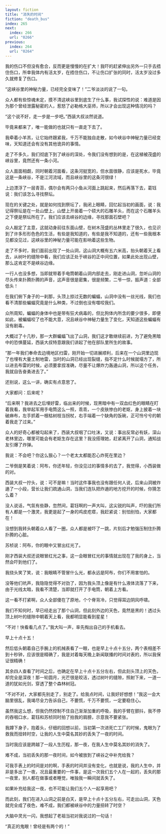 ```yaml
---
layout: fiction
title: "消失的时间"
fiction: "death_bus"
index: 265
next:
  index: 266
  url: "0266"
previous:
  index: 264
  url: "0264"
---
```

我的伤口不但没有愈合，反而更是慢慢的在扩大！我吓的赶紧伸出另外一只手去捂住伤口，所幸我体内有活太岁，在捂住伤口，不让伤口扩张的同时，活太岁没过多久就修复了伤口。

“这峡谷里的神秘力量，已经完全变味了！”二爷淡淡的说了一句。

众人都有些惊魂未定，摸不清这峡谷里到底生了什么事，我试探性的说：难道是因为那个曾经泄露秘密的人，惹怒了必勒格大巫师，所以才会出现这种情况的吗？

“这个说不好，走一步是一步吧。”西装大叔淡然说道。

毕竟来都来了，唯一能做的也就只有一直走下去了。

我牵着小羊羔，让它始终跟紧我，千万不能独自走散，如今峡谷中神秘力量已经变味，天知道还会有没有其他诡异的事情。

走了不多久，我们彻底下到了峡谷的深处，令我们没有想到的是，在这植被茂盛的峡谷里，竟然还有一条小河。

众人面面相觑，同时朝着河面看，这条河挺宽的，但水面很静，应该是死水，毕竟这是一条峡谷，不是江河流域，而且峡谷里的这条河很绿！

上边漂浮了一层青苔，偶尔会有两只小鱼从河面上跳起来，然后再落下去，葛钰说：我们该怎么寻找祭坛。

现在的关键之处，就是如何找到祭坛了，我闭上眼睛，回忆起当初的画面，说：我记得祭坛是在一处山壁上，山壁上开凿着一个硕大的石雕羊头，而在这个石雕羊头之下便是祭坛所在了。我们应该去峡谷的边缘，寻找那面石壁吧？

众人敲定了主意，这就动身前往东面山壁，在树木茂盛的丛林里走了很久，也见识到了许多形形色色的生活，有些是我知道的，有些是我不知道的，还有一些我根本见都没见过，这峡谷里的神秘力量可能在影响着这些生物。

走了不多时，我们面前出现了一处山洞，这山洞大概有五六米高，抬头朝着天上看去，从树叶的缝隙中看，我们应该正处于峡谷的正中间位置，如果此处出现山壁，那么这肯定不是峡谷边缘。

一行人也没多想，当即就带着手电筒朝着山洞内部走去，刚走进山洞，忽听山洞的尽头传来扑腾扑腾的声音，这声音很是密集，很是频繁，二爷一惊，振声道：全部低头！

在我们俯下身子的一刹那，头顶上掠过无数的蝙蝠，山洞中没有一丝光线，我们也看不清那些蝙蝠究竟是什么种类，不过倒也没有噬咬我们。

众所周知，蝙蝠的身体中也是带有狂犬病毒的，但比狗体内所含的要少很多，即便如此，被蝙蝠咬了也不能大意，况且峡谷中神秘力量生了变化，天知道这些蝙蝠有没有剧毒。

大概过了十几秒，那一大群蝙蝠飞出了山洞，我们这才敢继续前进，为了避免黑暗中的恐惧蔓延，西装大叔特意跟我们讲起了他在部队里所生的故事。

“那一年我们奉命去边境地区扫雷，刚开始一切进展顺利，后来在一个山洞里边现了也埋有大量土制地雷，当时的山洞已经出现裂缝，指不定什么时候就塌方了，所以进去布雷的时候，必须要拿捏准确，尽量不让爆炸力轰遢山洞，所以这个任务，我就自告奋勇进去了。”

还别说，这么一讲，确实有点意思了。

大家都问：后来呢？

“后来啊？我进去之后埋好雷，临出来的时候，现黑暗中有一双血红色的眼睛在盯着我看，我举起军用手电筒这么一照，乖乖，一个皮肤惨白的老妪，身上披着一块破麻布，左手抓着一根枯树枝当拐杖，右手端着一个缺角的饭碗，正可怜兮兮的朝着我走了过来。”

众人的好奇心都被勾起来了，西装大叔咽了口吐沫，又说：事出反常必有妖，深山老林里边，哪里可能会有老妪生存在这里？我没搭理她，赶紧离开了山洞，通知战友引爆了炸弹。

我说：不会吧？你这么狠心？一个老太太都能忍心炸死在里边？

二爷倒是笑着说：阿布，你还年轻，你没见过的事情多的去了，我觉得，小西装做的对。

西装大叔一拧头，说：可不是嘛！当时这件事我也没有跟任何人说，后来山洞被炸遢了一小段，营长让我们疏通山洞，当我们连队把炸遢的地方挖开的时候，你猜怎么着？

没人说话，气氛有些静，忽然间，葛钰啊的一声大叫，这尖锐的叫声，吓的我们所有人都是一个激灵，我更是起了一身的鸡皮疙瘩，我赶紧说：别怕别怕，大家都在！

没想到我转头朝着众人看了一圈，众人都是被吓了一跳，片刻后才勉强压制住扑腾扑腾的心脏。

苏桢说：阿布，你的眼中又冒出红光了。

刚才西装大叔还说眼冒红光之事，这一会眼冒红光的事情就出现在了我的身上，当然会吓到他们了。

我挠头笑了笑，说：我眼睛不管冒什么光，都永远是阿布，你们不用害怕的。

没等他们吭声，我隐隐觉得不对劲了，因为我头顶上像是有什么液体流落了下来，由于光线太暗，我看不清楚，当即就打开了手电筒，朝着上方看。

这一看不打紧啊，众人全部傻在了原地，个个脊背冷，只觉得耳边阴风呼啸。

我们不知何时，早已经走出了那个山洞，但此刻外边的天色，竟然是黑的！透过头顶上树叶的缝隙中朝着天上看，我都明显能看到星星！

“不对！快看看几点了。”我大叫一声，率先掏出自己的手机看去。

早上十点十五！

然后低头朝着自己手腕上的机械表看了一眼，也是早上十点十五分，两个表相差不到十秒钟，应该很是精确了，我是对着每天晚上新闻联播的时间对表的，所以我保证很精确！

其余四人查看了时间之后，也确定在早上十点十五分左右，但此刻头顶上的天色，却完全是深夜！那一轮圆月，光芒很是皎洁，透过树叶的缝隙，照射下来，一道一道的犹如光剑，穿透了整个森林树冠。

“不对不对，大家都先别走了，别走了。给我点时间，让我好好想想！”我这一会大脑里很乱，我竭尽全力告诉自己，不要慌，千万不要慌，一定要稳住心。

虽然我这么想，但我仍然控制不住自己渐渐加重的呼吸，我的手臂在颤抖，我不停的吞咽口水，葛钰和苏桢同时拍了拍我的肩膀，示意我不要紧张。

我蹲下身子，抱着头，仔细的回想以前，当初第一次进死亡工厂的时候，鬼眼为了救我而扭转时空，让我的人生中莫名其妙的丢失了一夜的时间。

当时我应该是跨越了一段人生历程，那一夜，在我人生中莫名其妙的消失了。

难不成，当初丢失的那一夜时间，如今被放到了峡谷之中补充给我？

可我手表上的时间是对的啊，手表的时间并没有变化，也就是说，我的人生中，并非是多出了一夜，况且最重要的一件事，是这一次我们五个人在一起的，丢失的那一夜里，别人都在做事或者睡觉，唯独我一瞬间就丢失了。

如果补充给我这一夜，也不可能让我们五个人一起享用吧？

而此刻，我们在进入山洞之前是白天，是早上十点十五分左右，可走出山洞，天色就完全成了夜色，难不成，我们都被峡谷中的力量扭转了时空？

大脑中灵光一闪，我想起了老祖当初对我说过的一句话！

“真正的鬼眼！曾经是有两个的！”